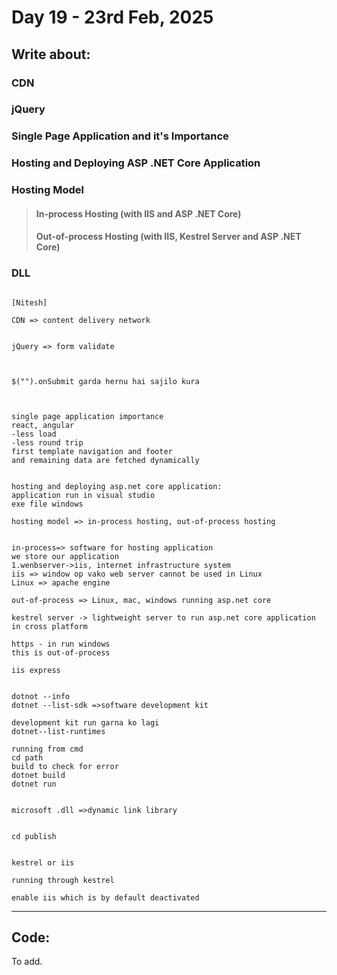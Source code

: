 # Day 19 - 23rd Feb, 2025

## Write about:

### CDN

### jQuery

### Single Page Application and it's Importance

### Hosting and Deploying ASP .NET Core Application

### Hosting Model
> #### In-process Hosting (with IIS and ASP .NET Core)
> #### Out-of-process Hosting (with IIS, Kestrel Server and ASP .NET Core)

### DLL

```

[Nitesh]

CDN => content delivery network


jQuery => form validate



$("").onSubmit garda hernu hai sajilo kura



single page application importance
react, angular
-less load
-less round trip 
first template navigation and footer 
and remaining data are fetched dynamically


hosting and deploying asp.net core application:
application run in visual studio
exe file windows 

hosting model => in-process hosting, out-of-process hosting


in-process=> software for hosting application
we store our application
1.wenbserver->iis, internet infrastructure system
iis => window op vako web server cannot be used in Linux
Linux => apache engine 

out-of-process => Linux, mac, windows running asp.net core

kestrel server -> lightweight server to run asp.net core application in cross platform

https - in run windows
this is out-of-process

iis express


dotnot --info
dotnet --list-sdk =>software development kit

development kit run garna ko lagi
dotnet--list-runtimes

running from cmd
cd path
build to check for error
dotnet build
dotnet run


microsoft .dll =>dynamic link library


cd publish


kestrel or iis

running through kestrel 

enable iis which is by default deactivated

```

---

## Code:

To add.
